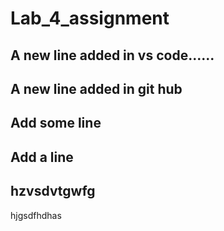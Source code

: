 # Lab_4_assignment
## A new line added in vs code......
## A new line added in git hub
## Add some line
## Add a line
## hzvsdvtgwfg

hjgsdfhdhas